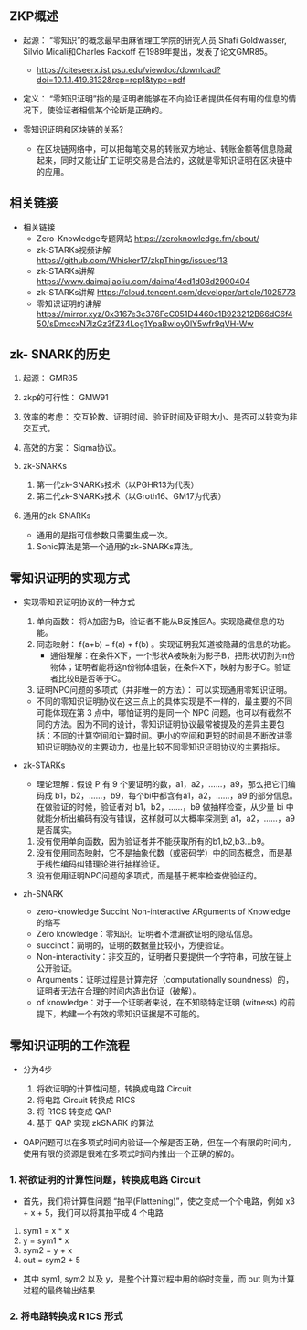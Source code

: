 ## ZKP概述

- 起源： “零知识”的概念最早由麻省理工学院的研究人员 Shafi Goldwasser, Silvio Micali和Charles Rackoff 在1989年提出，发表了论文GMR85。
    - https://citeseerx.ist.psu.edu/viewdoc/download?doi=10.1.1.419.8132&rep=rep1&type=pdf

- 定义： “零知识证明”指的是证明者能够在不向验证者提供任何有用的信息的情况下，使验证者相信某个论断是正确的。

- 零知识证明和区块链的关系?
    - 在区块链网络中，可以把每笔交易的转账双方地址、转账金额等信息隐藏起来，同时又能让矿工证明交易是合法的，这就是零知识证明在区块链中的应用。
 
## 相关链接
- 相关链接
    - Zero-Knowledge专题网站 https://zeroknowledge.fm/about/
    - zk-STARKs视频讲解 https://github.com/Whisker17/zkpThings/issues/13
    - zk-STARKs讲解 https://www.daimajiaoliu.com/daima/4ed1d08d2900404
    - zk-STARKs讲解 https://cloud.tencent.com/developer/article/1025773
    - 零知识证明的讲解 https://mirror.xyz/0x3167e3c376FcC051D4460c1B923212B66dC6f450/sDmccxN7lzGz3fZ34Log1YpaBwloy0lY5wfr9qVH-Ww


 ## zk- SNARK的历史
 1. 起源： GMR85

 2. zkp的可行性： GMW91

 3. 效率的考虑： 交互轮数、证明时间、验证时间及证明大小、是否可以转变为非交互式。

 4. 高效的方案： Sigma协议。

 5. zk-SNARKs
    1. 第一代zk-SNARKs技术（以PGHR13为代表）
    2. 第二代zk-SNARKs技术（以Groth16、GM17为代表）

6. 通用的zk-SNARKs
    - 通用的是指可信参数只需要生成一次。
    1. Sonic算法是第一个通用的zk-SNARKs算法。

## 零知识证明的实现方式
- 实现零知识证明协议的一种方式
    1. 单向函数： 将A加密为B，验证者不能从B反推回A。实现隐藏信息的功能。
    2. 同态映射： f(a+b) = f(a) + f(b) 。实现证明我知道被隐藏的信息的功能。
        - 通俗理解：在条件X下，一个形状A被映射为影子B，把形状切割为n份物体；证明者能将这n份物体组装，在条件X下，映射为影子C。验证者比较B是否等于C。
    3. 证明NPC问题的多项式（并非唯一的方法）： 可以实现通用零知识证明。
    - 不同的零知识证明协议在这三点上的具体实现是不一样的，最主要的不同可能体现在第 3 点中，哪怕证明的是同一个 NPC 问题，也可以有截然不同的方法。因为不同的设计，零知识证明协议最常被提及的差异主要包括：不同的计算空间和计算时间。更小的空间和更短的时间是不断改进零知识证明协议的主要动力，也是比较不同零知识证明协议的主要指标。

- zk-STARKs
    - 理论理解：假设 P 有 9 个要证明的数，a1，a2，……，a9，那么把它们编码成 b1，b2，……，b9，每个bi中都含有a1，a2，……，a9 的部分信息。在做验证的时候，验证者对 b1，b2，……，b9 做抽样检查，从少量 bi 中就能分析出编码有没有错误，这样就可以大概率探测到 a1，a2，……，a9 是否属实。
    1. 没有使用单向函数，因为验证者并不能获取所有的b1,b2,b3...b9。
    2. 没有使用同态映射，它不是抽象代数（或密码学）中的同态概念，而是基于线性编码纠错理论进行抽样验证。
    3. 没有使用证明NPC问题的多项式，而是基于概率检查做验证的。

- zh-SNARK
    - zero-knowledge Succint Non-interactive ARguments of Knowledge 的缩写
    - Zero knowledge：零知识。证明者不泄漏欲证明的隐私信息。
    - succinct：简明的，证明的数据量比较小，方便验证。
    - Non-interactivity：非交互的，证明者只要提供一个字符串，可放在链上公开验证。
    - Arguments：证明过程是计算完好（computationally soundness）的，证明者无法在合理的时间内造出伪证（破解）。
    - of knowledge：对于一个证明者来说，在不知晓特定证明 (witness) 的前提下，构建一个有效的零知识证据是不可能的。

## 零知识证明的工作流程
- 分为4步
    1. 将欲证明的计算性问题，转换成电路 Circuit
    2. 将电路 Circuit 转换成 R1CS
    3. 将 R1CS 转变成 QAP 
    4. 基于 QAP 实现 zkSNARK 的算法


- QAP问题可以在多项式时间内验证一个解是否正确，但在一个有限的时间内，使用有限的资源是很难在多项式时间内推出一个正确的解的。

### 1. 将欲证明的计算性问题，转换成电路 Circuit
- 首先，我们将计算性问题 “拍平(Flattening)”，使之变成一个个电路，例如 x3 + x + 5，我们可以将其拍平成 4 个电路
1. sym1 = x * x
2. y = sym1 * x
3. sym2 = y + x
4. out = sym2 + 5
- 其中 sym1, sym2 以及 y，是整个计算过程中用的临时变量，而 out 则为计算过程的最终输出结果

### 2. 将电路转换成 R1CS 形式


